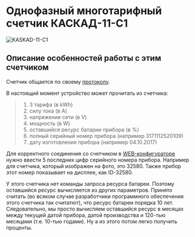 # Однофазный многотарифный счетчик КАСКАД-11-C1

<img src="https://raw.githubusercontent.com/slacky1965/electricity_meter_ble/main/doc/electricity_meters/kaskad_11_c1/kaskad_11_c1.jpg" alt="KASKAD-11-C1">

## Описание особенностей работы с этим счетчиком

Счетчик общается по своему [протоколу](https://github.com/slacky1965/electricity_meter_ble/blob/main/doc/electricity_meters/kaskad_11_c1/2023.01.12-KASKAD_11.doc?raw=true).

В настоящий момент устройство может прочитать из счетчика:

> 1. 3 тарифа (в kWh)
> 2. силу тока (в A)
> 3. напряжение сети (в V)
> 4. мощность (в W)
> 5. оставшийся ресурс батарии прибора (в %)
> 6. полный серийный номер прибора (например 3171112520109)
> 7. дату изготовления прибора (например 04.10.2017)

Для корректного соединения со счетчиком в [WEB-конфигураторе](https://slacky1965.github.io/ble_utils/ElectricityMeterConfig.html) нужно ввести 5 последних цифр серийного номера прибора. Например для счетчика, который изображен на фото, это 32580. Также прибор этот номер показывает на дисплее, как ID-32580.

У этого счетчика нет команды запроса ресурса батареи. Поэтому оставшийся ресурс вычисляется из других параметров. Принято считать (во всяком случае разработчики программного обеспечения этого счетчика так считатют), что ресурс батареи порядка 10 лет. Следовательно, мы просто вычисляем оставшийся ресурс в месяцах между текущей датой прибора, датой производства и 120-тью месяцами (т.е. 10-тью годами). Ну а из этого потом легко получить проценты.

